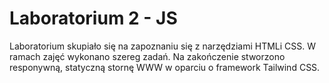 # Laboratorium 2 - JS
Laboratorium skupiało się na zapoznaniu  się z narzędziami HTMLi  CSS. W ramach zajęć wykonano szereg zadań. Na zakończenie stworzono responywną, statyczną stornę WWW w oparciu o framework Tailwind CSS.
